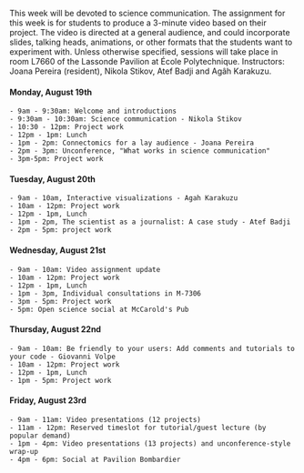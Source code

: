 This week will be devoted to science communication. The assignment for this week is for students to produce a 3-minute video based on their project. The video is directed at a general audience, and could incorporate slides, talking heads, animations, or other formats that the students want to experiment with. Unless otherwise specified, sessions will take place in room L7660 of the Lassonde Pavilion at École Polytechnique. Instructors: Joana Pereira (resident), Nikola Stikov, Atef Badji and Agâh Karakuzu.

#### Monday, August 19th
    - 9am - 9:30am: Welcome and introductions
    - 9:30am - 10:30am: Science communication - Nikola Stikov
    - 10:30 - 12pm: Project work
    - 12pm - 1pm: Lunch
    - 1pm - 2pm: Connectomics for a lay audience - Joana Pereira
    - 2pm - 3pm: Unconference, "What works in science communication" 
    - 3pm-5pm: Project work

#### Tuesday, August 20th
    - 9am - 10am, Interactive visualizations - Agah Karakuzu
    - 10am - 12pm: Project work
    - 12pm - 1pm, Lunch
    - 1pm - 2pm, The scientist as a journalist: A case study - Atef Badji
    - 2pm - 5pm: project work

#### Wednesday, August 21st
    - 9am - 10am: Video assignment update
    - 10am - 12pm: Project work
    - 12pm - 1pm, Lunch
    - 1pm - 3pm, Individual consultations in M-7306
    - 3pm - 5pm: Project work
    - 5pm: Open science social at McCarold's Pub

#### Thursday, August 22nd
    - 9am - 10am: Be friendly to your users: Add comments and tutorials to your code - Giovanni Volpe
    - 10am - 12pm: Project work
    - 12pm - 1pm, Lunch
    - 1pm - 5pm: Project work

#### Friday, August 23rd
    - 9am - 11am: Video presentations (12 projects)
    - 11am - 12pm: Reserved timeslot for tutorial/guest lecture (by popular demand)
    - 1pm - 4pm: Video presentations (13 projects) and unconference-style wrap-up
    - 4pm - 6pm: Social at Pavilion Bombardier
